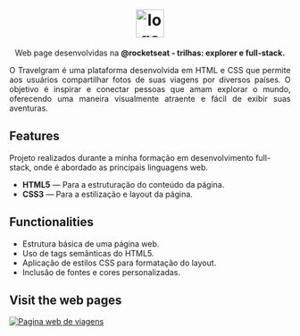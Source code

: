 <h1 align="center"> <img src="https://github.com/alvesvn/travelgram/assets/96539606/8becadd1-6b0c-4c05-a6f6-9cb4196103b2" alt="logo-repositorio" height="50" widht="50" /></h1> 
<p align="center">Web page desenvolvidas na <b>@rocketseat - trilhas: explorer e full-stack.</b></p>
<p align="justify">O Travelgram é uma plataforma desenvolvida em HTML e CSS que permite aos usuários compartilhar fotos de suas viagens por diversos países. O objetivo é inspirar e conectar pessoas que amam explorar o mundo, oferecendo uma maneira visualmente atraente e fácil de exibir suas aventuras.
</p>
 

## Features
Projeto realizados durante a minha formação em desenvolvimento full-stack, onde é abordado as principais linguagens web.
-  <b>HTML5</b> — Para a estruturação do conteúdo da página.
-  <b>CSS3</b> — Para a estilização e layout da página.

## Functionalities

- Estrutura básica de uma página web.
- Uso de tags semânticas do HTML5.
- Aplicação de estilos CSS para formatação do layout.
- Inclusão de fontes e cores personalizadas.

## Visit the web pages

<a href="https://travelgram-three.vercel.app/"><img src="https://github.com/alvesvn/travelgram/assets/96539606/8946518d-3154-4375-a4a9-112774e4057e" alt="Pagina web de viagens"/></a>



